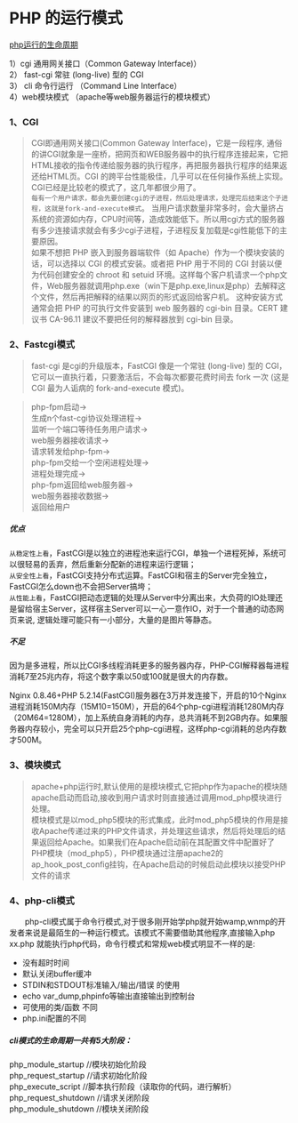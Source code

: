 # PHP 的运行模式

[php运行的生命周期](https://blog.csdn.net/onlymayao/article/details/104867952) 

1）cgi 通用网关接口（Common Gateway Interface)）  
2） fast-cgi 常驻 (long-live) 型的 CGI  
3） cli  命令行运行   （Command Line Interface）  
4）web模块模式 （apache等web服务器运行的模块模式）  

### 1、CGI 

> CGI即通用网关接口(Common Gateway Interface)，它是一段程序, 通俗的讲CGI就象是一座桥，把网页和WEB服务器中的执行程序连接起来，它把HTML接收的指令传递给服务器的执行程序，再把服务器执行程序的结果返还给HTML页。CGI 的跨平台性能极佳，几乎可以在任何操作系统上实现。 CGI已经是比较老的模式了，这几年都很少用了。  
> `每有一个用户请求，都会先要创建cgi的子进程，然后处理请求，处理完后结束这个子进程，这就是fork-and-execute模式`。 当用户请求数量非常多时，会大量挤占系统的资源如内存，CPU时间等，造成效能低下。所以用cgi方式的服务器有多少连接请求就会有多少cgi子进程，子进程反复加载是cgi性能低下的主要原因。  
> 如果不想把 PHP 嵌入到服务器端软件（如 Apache）作为一个模块安装的话，可以选择以 CGI 的模式安装。或者把 PHP 用于不同的 CGI 封装以便为代码创建安全的 chroot 和 setuid 环境。这样每个客户机请求一个php文件，Web服务器就调用php.exe（win下是php.exe,linux是php）去解释这个文件，然后再把解释的结果以网页的形式返回给客户机。 这种安装方式通常会把 PHP 的可执行文件安装到 web 服务器的 cgi-bin 目录。CERT 建议书 CA-96.11 建议不要把任何的解释器放到 cgi-bin 目录。

### 2、Fastcgi模式

> fast-cgi 是cgi的升级版本，FastCGI 像是一个常驻 (long-live) 型的 CGI，它可以一直执行着，只要激活后，不会每次都要花费时间去 fork 一次 (这是 CGI 最为人诟病的 fork-and-execute 模式)。  

>php-fpm启动->  
生成n个fast-cgi协议处理进程->  
监听一个端口等待任务用户请求->  
web服务器接收请求->  
请求转发给php-fpm->  
php-fpm交给一个空闲进程处理->  
进程处理完成->  
php-fpm返回给web服务器->  
web服务器接收数据->  
返回给用户   
##### 优点
`从稳定性上看`，FastCGI是以独立的进程池来运行CGI，单独一个进程死掉，系统可以很轻易的丢弃，然后重新分配新的进程来运行逻辑；  
`从安全性上看`，FastCGI支持分布式运算。FastCGI和宿主的Server完全独立，FastCGI怎么down也不会把Server搞垮；  
`从性能上看`，FastCGI把动态逻辑的处理从Server中分离出来，大负荷的IO处理还是留给宿主Server，这样宿主Server可以一心一意作IO，对于一个普通的动态网页来说, 逻辑处理可能只有一小部分，大量的是图片等静态。    
##### 不足
因为是多进程，所以比CGI多线程消耗更多的服务器内存，PHP-CGI解释器每进程消耗7至25兆内存，将这个数字乘以50或100就是很大的内存数。

Nginx 0.8.46+PHP 5.2.14(FastCGI)服务器在3万并发连接下，开启的10个Nginx进程消耗150M内存（15M10=150M），开启的64个php-cgi进程消耗1280M内存（20M64=1280M），加上系统自身消耗的内存，总共消耗不到2GB内存。如果服务器内存较小，完全可以只开启25个php-cgi进程，这样php-cgi消耗的总内存数才500M。



### 3、模块模式

>apache+php运行时,默认使用的是模块模式,它把php作为apache的模块随apache启动而启动,接收到用户请求时则直接通过调用mod_php模块进行处理。  
​ 模块模式是以mod_php5模块的形式集成，此时mod_php5模块的作用是接收Apache传递过来的PHP文件请求，并处理这些请求，然后将处理后的结果返回给Apache。如果我们在Apache启动前在其配置文件中配置好了PHP模块（mod_php5），PHP模块通过注册apache2的ap_hook_post_config挂钩，在Apache启动的时候启动此模块以接受PHP文件的请求

### 4、php-cli模式

　　php-cli模式属于命令行模式,对于很多刚开始学php就开始wamp,wnmp的开发者来说是最陌生的一种运行模式。该模式不需要借助其他程序,直接输入php xx.php 就能执行php代码，命令行模式和常规web模式明显不一样的是:

- 没有超时时间  
- 默认关闭buffer缓冲  
- STDIN和STDOUT标准输入/输出/错误 的使用  
- echo var_dump,phpinfo等输出直接输出到控制台  
- 可使用的类/函数 不同  
- php.ini配置的不同  

##### cli模式的生命周期一共有5大阶段：

php_module_startup //模块初始化阶段  
php_request_startup //请求初始化阶段  
php_execute_script //脚本执行阶段（读取你的代码，进行解析）  
php_request_shutdown //请求关闭阶段  
php_module_shutdown //模块关闭阶段  
